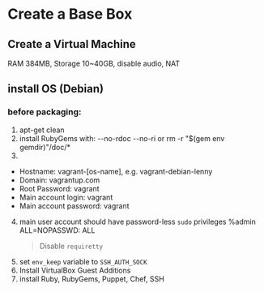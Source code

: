 
Create a Base Box
=================

Create a Virtual Machine
-------------------------

RAM 384MB, Storage 10~40GB, disable audio, NAT

install OS (Debian)
-------------------

### before packaging: ###
1. apt-get clean
2. install RubyGems with: --no-rdoc --no-ri or
    rm -r "$(gem env gemdir)"/doc/*
3. 
  * Hostname: vagrant-[os-name], e.g. vagrant-debian-lenny
  * Domain: vagrantup.com
  * Root Password: vagrant
  * Main account login: vagrant
  * Main account password: vagrant
4. main user account should have password-less `sudo` privileges
    %admin ALL=NOPASSWD: ALL
    > Disable `requiretty`
5. set `env_keep` variable to `SSH_AUTH_SOCK`
6. Install VirtualBox Guest Additions
7. install Ruby, RubyGems, Puppet, Chef, SSH






